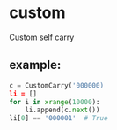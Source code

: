 # custom
Custom self carry

## example:
```python
c = CustomCarry('000000)
li = []
for i in xrange(10000):
    li.append(c.next())
li[0] == '000001'  # True
```